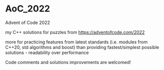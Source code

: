 # AoC_2022
Advent of Code 2022

my C++ solutions for puzzles from https://adventofcode.com/2022

more for practicing features from latest standards (i.e. modules from C++20, std algorithms and boost) than providing fastest/simplest possible solutions - readability over performance

Code comments and solutions improvements are welcomed!

